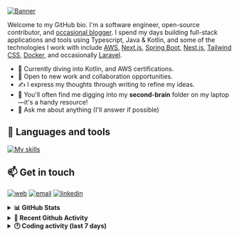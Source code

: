 [![Banner](https://raw.githubusercontent.com/wilfriedago/wilfriedago/main/assets/1.png)][website]

Welcome to my GitHub bio. I'm a software engineer, open-source contributor, and [occasional blogger][blog]. I spend my days building full-stack applications and tools using Typescript, Java & Kotlin, and some of the technologies I work with include [AWS](https://aws.amazon.com/fr/), [Next.js](https://nextjs.org/), [Spring Boot](https://spring.io/projects/spring-boot), [Nest.js](https://nestjs.com/), [Tailwind CSS](https://github.com/tailwindlabs/tailwindcss), [Docker](https://www.docker.com/), and occasionally [Laravel](https://laravel.com/).

- 🔭 Currently diving into Kotlin, and AWS certifications.
- 👯 Open to new work and collaboration opportunities.
- ✍️ I express my thoughts through writing to refine my ideas.
- 🧠 You'll often find me digging into my **second-brain** folder on my laptop—it's a handy resource!
- 💬 Ask me about anything (I'll answer if possible)

## 🎨 Languages and tools

[![My skills](https://skillicons.dev/icons?i=typescript,js,nodejs,nest,java,kotlin,spring,python,fastapi,django,aws,docker,vscode,idea,tailwind&perline=15)](https://wilfriedago.dev/about#skills)

## 📫 Get in touch
[![web](https://img.shields.io/badge/WEBSITE-12100E?logo=google-earth&color=282A36)][website]
[![email](https://img.shields.io/badge/MAIL-12100E?logo=mailgun&color=282A36)][mail]
[![linkedin](https://img.shields.io/badge/LINKEDIN-12100E?logo=linkedin&color=282A36)][linkedin]


<details>
  <summary><b>📊 GitHub Stats</b></summary>
	<br/>
	<p align="left">
		<img width="49.5%" src="https://github-readme-stats.vercel.app/api?username=wilfriedago&show_icons=true&count_private=true&title_color=10b981&icon_color=10b981&theme=react&hide_border=true" />
		<img width="49.5%" src="https://streak-stats.demolab.com/?user=wilfriedago&hide_border=true&theme=react&ring=10b981&fire=fff&currStreakNum=fff&sideLabels=10b981&currStreakLabel=10b981&sideNums=fff" />
	</p>
</details>

<details>
  <summary><b>📅 Recent Github Activity</b></summary>
	<br>

<!--RECENT_ACTIVITY:last_update-->
Last Updated: Thursday, April 17th, 2025, 4:19:05 AM
<!--RECENT_ACTIVITY:last_update_end-->

<!--RECENT_ACTIVITY:start-->
1. ⭐ Starred [jellydn/zed-101-setup](https://github.com/jellydn/zed-101-setup)<br>
2. ⬆️ Pushed 10 commit(s) to [thewlabs/eslint-config](https://github.com/thewlabs/eslint-config)<br>
3. ⭐ Starred [punkpeye/awesome-mcp-servers](https://github.com/punkpeye/awesome-mcp-servers)<br>
4. ⭐ Starred [github/github-mcp-server](https://github.com/github/github-mcp-server)<br>
5. ⬆️ Pushed 1 commit(s) to [wilfriedago/dotfiles](https://github.com/wilfriedago/dotfiles)<br>
<!--RECENT_ACTIVITY:end-->
</details>

<details>
  <summary><b>🕐 Coding activity (last 7 days)</b></summary>
	<br>

<!--START_SECTION:waka-->

```python
Total Time: 26 hrs 55 mins

Java                     11 hrs 47 mins  ███████████░░░░░░░░░░░░░░   43.61 %
TypeScript               4 hrs 17 mins   ████░░░░░░░░░░░░░░░░░░░░░   15.86 %
SQL                      3 hrs 32 mins   ███▒░░░░░░░░░░░░░░░░░░░░░   13.12 %
JavaScript               1 hr 29 mins    █▒░░░░░░░░░░░░░░░░░░░░░░░   05.52 %
CSS                      51 mins         ▓░░░░░░░░░░░░░░░░░░░░░░░░   03.17 %
TSConfig                 20 mins         ▒░░░░░░░░░░░░░░░░░░░░░░░░   01.27 %
XML                      11 mins         ▒░░░░░░░░░░░░░░░░░░░░░░░░   00.74 %
```

<!--END_SECTION:waka-->
</details>

[website]: https://wilfriedago.dev
[linkedin]: https://linkedin.com/in/wilfriedago
[blog]: https://wilfriedago.dev/blog
[mail]: mailto:me@wilfriedago.dev
